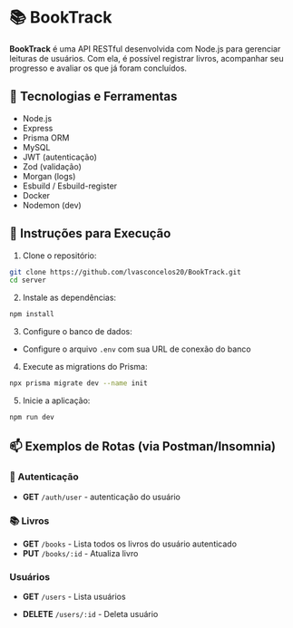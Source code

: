 # 📚 BookTrack

**BookTrack** é uma API RESTful desenvolvida com Node.js para gerenciar leituras de usuários. Com ela, é possível registrar livros, acompanhar seu progresso e avaliar os que já foram concluídos.

## 🚀 Tecnologias e Ferramentas

* Node.js
* Express
* Prisma ORM
* MySQL
* JWT (autenticação)
* Zod (validação)
* Morgan (logs)
* Esbuild / Esbuild-register
* Docker 
* Nodemon (dev)

## 🔧 Instruções para Execução

1. Clone o repositório:

```bash
git clone https://github.com/lvasconcelos20/BookTrack.git
cd server
```

2. Instale as dependências:

```bash
npm install
```

3. Configure o banco de dados:

* Configure o arquivo `.env` com sua URL de conexão do banco

4. Execute as migrations do Prisma:

```bash
npx prisma migrate dev --name init
```

5. Inicie a aplicação:

```bash
npm run dev 

```

## 📫 Exemplos de Rotas (via Postman/Insomnia)

### 🔐 Autenticação

* **GET** `/auth/user` - autenticação do usuário

### 📚 Livros

* **GET** `/books` - Lista todos os livros do usuário autenticado
* **PUT** `/books/:id` - Atualiza livro

### Usuários

* **GET** `/users` - Lista usuários

* **DELETE** `/users/:id` - Deleta usuário

